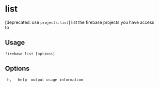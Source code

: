 # list

[deprecated: use `projects:list`] list the firebase projects you have access to

## Usage
```
firebase list [options]
```

## Options
```
-h, --help  output usage information
```
